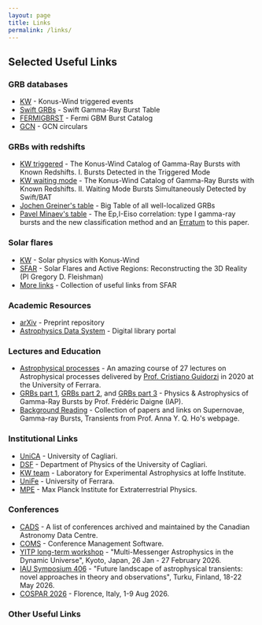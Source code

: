 ```yaml
---
layout: page
title: Links
permalink: /links/
---
```


## Selected Useful Links

<!--
### Professional Profiles
- [GitHub](https://github.com/{{ site.github_username }})
- [Google Scholar](https://scholar.google.com/citations?user=ID)
- [ORCID](https://orcid.org/your-orcid)
- [ResearchGate](https://www.researchgate.net/profile/Your-Name)
- [LinkedIn](https://linkedin.com/in/yourprofile)
-->

### GRB databases
- [KW](http://www.ioffe.ru/LEA/kw/triggers/) - Konus-Wind triggered events
- [Swift GRBs](https://swift.gsfc.nasa.gov/archive/grb_table/) - Swift Gamma-Ray Burst Table
- [FERMIGBRST](https://heasarc.gsfc.nasa.gov/W3Browse/fermi/fermigbrst.html) - Fermi GBM Burst Catalog
- [GCN](https://gcn.nasa.gov/circulars) - GCN circulars

### GRBs with redshifts
- [KW triggered](http://www.ioffe.ru/LEA/zGRBs/triggered/index.html) - The Konus-Wind Catalog of Gamma-Ray Bursts with Known Redshifts. I. Bursts Detected in the Triggered Mode
- [KW waiting mode](http://www.ioffe.ru/LEA/zGRBs/part2/index.html) - The Konus-Wind Catalog of Gamma-Ray Bursts with Known Redshifts. II. Waiting Mode Bursts Simultaneously Detected by Swift/BAT
- [Jochen Greiner's table](https://www.mpe.mpg.de/~jcg/grbgen.html) - Big Table of all well-localized GRBs
- [Pavel Minaev's table](https://ui.adsabs.harvard.edu/abs/2020MNRAS.492.1919M/abstract) - The Ep,I-Eiso correlation: type I gamma-ray bursts and the new classification method and an [Erratum](https://ui.adsabs.harvard.edu/abs/2021MNRAS.504..926M/abstract) to this paper.

### Solar flares
- [KW](http://www.ioffe.ru/LEA/sun.html) - Solar physics with Konus-Wind
- [SFAR](http://www.ioffe.ru/LEA/SF_AR/) - Solar Flares and Active Regions: Reconstructing the 3D Reality (PI Gregory D. Fleishman)
- [More links](https://www.ioffe.ru/LEA/SF_AR/links.html) - Collection of useful links from SFAR

### Academic Resources
- [arXiv](https://arxiv.org) - Preprint repository
- [Astrophysics Data System](https://ui.adsabs.harvard.edu/) - Digital library portal

<!-- - [DOI Lookup](https://www.doi.org/) - Find academic papers
- [Zotero](https://www.zotero.org) - Reference manager -->

### Lectures and Education
- [Astrophysical processes](https://www.youtube.com/playlist?list=PLoazzU05dPR15FY94r3USG4NISe8Vmtb_) - An amazing course of 27 lectures on Astrophysical processes delivered by [Prof. Cristiano Guidorzi](https://www.fe.infn.it/u/guidorzi/) in 2020 at the University of Ferrara.
- [GRBs part 1](https://www.youtube.com/watch?v=FtxDT2BDDpk), [GRBs part 2](https://www.youtube.com/watch?v=vyW8PFkoHfc), and [GRBs part 3](https://www.youtube.com/watch?v=2J2jVsUGo0E) - Physics & Astrophysics of Gamma-Ray Bursts by Prof. Frédéric Daigne (IAP).
- [Background Reading](https://annayqho.github.io/gettingstarted.html) - Collection of papers and links on Supernovae, Gamma-ray Bursts, Transients from Prof. Anna Y. Q. Ho's webpage.


### Institutional Links
- [UniCA](https://en.unica.it/en) - University of Cagliari.
- [DSF](https://web.unica.it/unica/en/dip_fisica.page) - Department of Physics of the University of Cagliari.
- [KW team](http://www.ioffe.ru/LEA/index.html) - Laboratory for Experimental Astrophysics at Ioffe Institute.
- [UniFe](https://www.unife.it/en?set_language=en) - University of Ferrara.
- [MPE](https://www.mpe.mpg.de/main) - Max Planck Institute for Extraterrestrial Physics.

### Conferences
- [CADS](https://www.cadc-ccda.hia-iha.nrc-cnrc.gc.ca/en/meetings/this-year/) - A list of conferences archived and maintained by the Canadian Astronomy Data Centre.
- [COMS](https://conference-service.com/conferences/gravitation-and-cosmology.html) - Conference Management Software.
- [YITP long-term workshop](https://www2.yukawa.kyoto-u.ac.jp/~mm2026/) - "Multi-Messenger Astrophysics in the Dynamic Universe", Kyoto, Japan, 26 Jan - 27 February 2026.
- [IAU Symposium 406](https://iaus2026-transients.utu.fi/) - "Future landscape of astrophysical transients: novel approaches in theory and observations", Turku, Finland, 18-22 May 2026.
- [COSPAR 2026](https://cospar2026.org/) - Florence, Italy, 1-9 Aug 2026.


### Other Useful Links
<!-- - [Professional Society](#)
- [Academic Blog](#)
- [Other relevant links](#) -->
  
